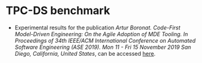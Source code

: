 # TPC-DS benchmark

* Experimental results for the publication *Artur Boronat. Code-First Model-Driven Engineering: On the Agile Adoption of MDE Tooling. In Proceedings of 34th IEEE/ACM International Conference on Automated Software Engineering (ASE 2019). Mon 11 - Fri 15 November 2019 San Diego, California, United States*, can be accessed [here](https://github.com/emf-syncer/emf-syncer.tpcds/tree/master/emf_syncer.tpcds).

